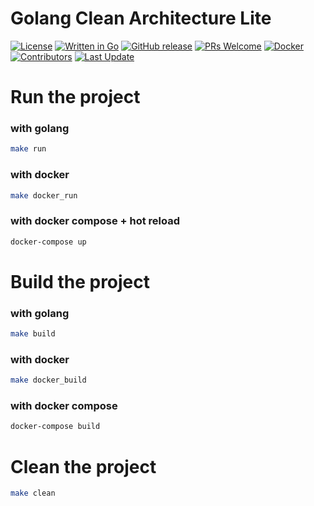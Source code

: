 
# Golang Clean Architecture Lite

[![License](https://img.shields.io/github/license/jrfernandodasilva/golang-clean-arch-lite.svg)](LICENSE)
[![Written in Go](https://img.shields.io/badge/Go-00ADD8?style=flat&logo=go&logoColor=white)](https://golang.org/)
[![GitHub release](https://img.shields.io/github/v/release/jrfernandodasilva/golang-clean-arch-lite.svg)](https://github.com/jrfernandodasilva/golang-clean-arch-lite/releases)
[![PRs Welcome](https://img.shields.io/badge/PRs-welcome-brightgreen.svg?style=flat-square)](http://makeapullrequest.com)
[![Docker](https://img.shields.io/badge/Docker-2496ED?style=flat&logo=docker&logoColor=white)](https://www.docker.com/)
[![Contributors](https://img.shields.io/github/contributors/jrfernandodasilva/golang-clean-arch-lite.svg)](https://github.com/jrfernandodasilva/golang-clean-arch-lite/graphs/contributors)
[![Last Update](https://img.shields.io/github/last-commit/jrfernandodasilva/golang-clean-arch-lite.svg)](https://github.com/jrfernandodasilva/golang-clean-arch-lite/commits/main)

# Run the project

### with golang
```bash
make run
```

### with docker
```bash
make docker_run
```

### with docker compose + hot reload
```bash
docker-compose up
```

# Build the project

### with golang
```bash
make build
```

### with docker
```bash
make docker_build
```

### with docker compose
```bash
docker-compose build
```

# Clean the project

```bash
make clean
```